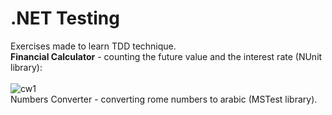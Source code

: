 # .NET Testing 
Exercises made to learn TDD technique. <br/>
**Financial Calculator** - counting the future value and the interest rate (NUnit library): <br/> <br/>
![cw1](https://github.com/KarolinaLewinska/Testowanie.NET/blob/main/cw1.PNG) <br/>
Numbers Converter - converting rome numbers to arabic (MSTest library).
